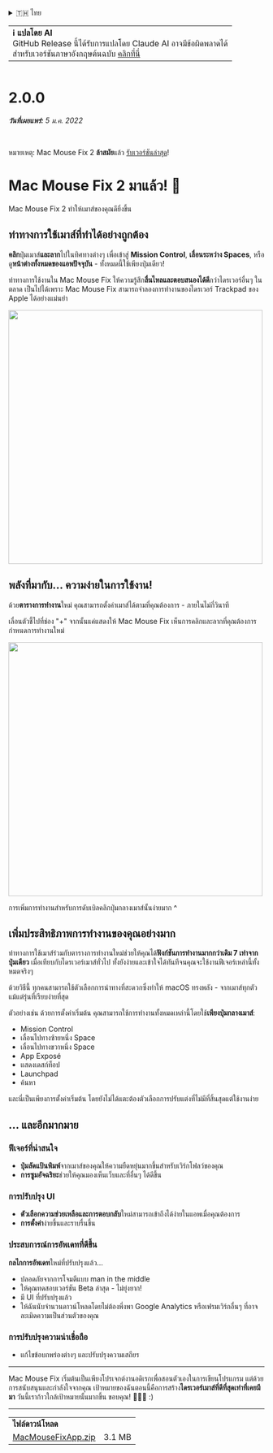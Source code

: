 <details>
<summary>🇹🇭 ไทย</summary>

[🇬🇧 English (GitHub)](https://github.com/noah-nuebling/mac-mouse-fix/releases/tag/2.0.0)\
[🇦🇩 Català](https://redirect.macmousefix.com/?target=mmf-release&tag=2.0.0&locale=ca)\
[🇩🇪 Deutsch](https://redirect.macmousefix.com/?target=mmf-release&tag=2.0.0&locale=de)\
[🇪🇸 Español](https://redirect.macmousefix.com/?target=mmf-release&tag=2.0.0&locale=es)\
[🇫🇷 Français](https://redirect.macmousefix.com/?target=mmf-release&tag=2.0.0&locale=fr)\
[🇮🇩 Indonesia](https://redirect.macmousefix.com/?target=mmf-release&tag=2.0.0&locale=id)\
[🇮🇹 Italiano](https://redirect.macmousefix.com/?target=mmf-release&tag=2.0.0&locale=it)\
[🇭🇺 Magyar](https://redirect.macmousefix.com/?target=mmf-release&tag=2.0.0&locale=hu)\
[🇳🇱 Nederlands](https://redirect.macmousefix.com/?target=mmf-release&tag=2.0.0&locale=nl)\
[🇵🇱 Polski](https://redirect.macmousefix.com/?target=mmf-release&tag=2.0.0&locale=pl)\
[🇧🇷 Português (Brasil)](https://redirect.macmousefix.com/?target=mmf-release&tag=2.0.0&locale=pt-BR)\
[🇵🇹 Português (Portugal)](https://redirect.macmousefix.com/?target=mmf-release&tag=2.0.0&locale=pt-PT)\
[🇷🇴 Română](https://redirect.macmousefix.com/?target=mmf-release&tag=2.0.0&locale=ro)\
[🇸🇪 Svenska](https://redirect.macmousefix.com/?target=mmf-release&tag=2.0.0&locale=sv)\
[🇻🇳 Tiếng Việt](https://redirect.macmousefix.com/?target=mmf-release&tag=2.0.0&locale=vi)\
[🇹🇷 Türkçe](https://redirect.macmousefix.com/?target=mmf-release&tag=2.0.0&locale=tr)\
[🇨🇿 Čeština](https://redirect.macmousefix.com/?target=mmf-release&tag=2.0.0&locale=cs)\
[🇬🇷 Ελληνικά](https://redirect.macmousefix.com/?target=mmf-release&tag=2.0.0&locale=el)\
[🇷🇺 Русский](https://redirect.macmousefix.com/?target=mmf-release&tag=2.0.0&locale=ru)\
[🇺🇦 Українська](https://redirect.macmousefix.com/?target=mmf-release&tag=2.0.0&locale=uk)\
[🇮🇱 עברית](https://redirect.macmousefix.com/?target=mmf-release&tag=2.0.0&locale=he)\
[🇸🇦 العربية](https://redirect.macmousefix.com/?target=mmf-release&tag=2.0.0&locale=ar)\
[🇮🇳 हिन्दी](https://redirect.macmousefix.com/?target=mmf-release&tag=2.0.0&locale=hi)\
**🇹🇭 ไทย**\
[🇨🇳 中文 (简体)](https://redirect.macmousefix.com/?target=mmf-release&tag=2.0.0&locale=zh-Hans)\
[🇨🇳 中文 (繁體)](https://redirect.macmousefix.com/?target=mmf-release&tag=2.0.0&locale=zh-Hant)\
[🇭🇰 中文（香港)](https://redirect.macmousefix.com/?target=mmf-release&tag=2.0.0&locale=zh-HK)\
[🇯🇵 日本語](https://redirect.macmousefix.com/?target=mmf-release&tag=2.0.0&locale=ja)\
[🇰🇷 한국어](https://redirect.macmousefix.com/?target=mmf-release&tag=2.0.0&locale=ko)\
[Help translate Mac Mouse Fix to different languages!](https://github.com/noah-nuebling/mac-mouse-fix/discussions/731)
</details>
<table align=><td>
<b>ℹ️ แปลโดย AI</b><br>
GitHub Release นี้ได้รับการแปลโดย Claude AI อาจมีข้อผิดพลาดได้<br>
สำหรับเวอร์ชันภาษาอังกฤษต้นฉบับ <a href="https://github.com/noah-nuebling/mac-mouse-fix/releases/tag/2.0.0">คลิกที่นี่</a>
</td></table>

<table></table>

# 2.0.0
***วันที่เผยแพร่:** 5 ม.ค. 2022*

<br>

หมายเหตุ: Mac Mouse Fix 2 **ล้าสมัย**แล้ว [รับเวอร์ชันล่าสุด](https://github.com/noah-nuebling/mac-mouse-fix/releases)!

# Mac Mouse Fix 2 มาแล้ว! 🎉

Mac Mouse Fix 2 ทำให้เมาส์ของคุณดียิ่งขึ้น

## ท่าทางการใช้เมาส์ที่ทำได้อย่างถูกต้อง

**คลิก**ปุ่มเมาส์**และลาก**ไปในทิศทางต่างๆ เพื่อเข้าสู่ **Mission Control**, **เลื่อนระหว่าง Spaces**, หรือดู**หน้าต่างทั้งหมดของแอพปัจจุบัน** - ทั้งหมดนี้ใช้เพียงปุ่มเดียว!

ท่าทางการใช้งานใน Mac Mouse Fix ให้ความรู้สึก**ลื่นไหลและตอบสนองได้ดี**กว่าไดรเวอร์อื่นๆ ในตลาด
เป็นไปได้เพราะ Mac Mouse Fix สามารถจำลองการทำงานของไดรเวอร์ Trackpad ของ Apple ได้อย่างแม่นยำ

<img width=500px src="https://user-images.githubusercontent.com/40808343/149643011-cc3311f1-af5c-453a-8206-2c6496d73d61.gif">

## พลังที่มากับ... ความง่ายในการใช้งาน!

ด้วย**ตารางการทำงาน**ใหม่ คุณสามารถตั้งค่าเมาส์ได้ตามที่คุณต้องการ - ภายในไม่กี่วินาที

เลื่อนตัวชี้ไปที่ช่อง "+" จากนั้นแค่แสดงให้ Mac Mouse Fix เห็นการคลิกและลากที่คุณต้องการกำหนดการทำงานใหม่

<img width=500px src="https://user-images.githubusercontent.com/40808343/149642392-d0e25cf9-b49b-4398-b2e9-af2e810c8594.gif">

การเพิ่มการทำงานสำหรับการดับเบิลคลิกปุ่มกลางเมาส์นั้นง่ายมาก ^

## เพิ่มประสิทธิภาพการทำงานของคุณอย่างมาก

ท่าทางการใช้เมาส์ร่วมกับตารางการทำงานใหม่ช่วยให้คุณได้**ฟังก์ชันการทำงานมากกว่าเดิม 7 เท่าจากปุ่มเดียว** เมื่อเทียบกับไดรเวอร์เมาส์ทั่วไป ทั้งยังง่ายและเข้าใจได้ทันทีจนคุณจะใช้งานฟีเจอร์เหล่านี้ทั้งหมดจริงๆ

ด้วยวิธีนี้ ทุกคนสามารถใช้ตัวเลือกการนำทางที่สะดวกซึ่งทำให้ macOS ทรงพลัง - จากเมาส์ทุกตัว แม้แต่รุ่นที่เรียบง่ายที่สุด

ตัวอย่างเช่น ด้วยการตั้งค่าเริ่มต้น คุณสามารถใช้การทำงานทั้งหมดเหล่านี้โดยใช้**เพียงปุ่มกลางเมาส์**:

- Mission Control
- เลื่อนไปทางซ้ายหนึ่ง Space
- เลื่อนไปทางขวาหนึ่ง Space
- App Exposé
- แสดงเดสก์ท็อป
- Launchpad
- ค้นหา

และนี่เป็นเพียงการตั้งค่าเริ่มต้น โดยยังไม่ได้แตะต้องตัวเลือกการปรับแต่งที่ไม่มีที่สิ้นสุดแต่ใช้งานง่าย

## ... และอีกมากมาย

### ฟีเจอร์ที่น่าสนใจ

- **ปุ่มลัดแป้นพิมพ์**จากเมาส์ของคุณให้ความยืดหยุ่นมากขึ้นสำหรับเวิร์กโฟลว์ของคุณ
- **การซูมอัจฉริยะ**ช่วยให้คุณมองเห็นเว็บและที่อื่นๆ ได้ดีขึ้น

### การปรับปรุง UI

- **ตัวเลือกความช่วยเหลือและการตอบกลับ**ใหม่สามารถเข้าถึงได้ง่ายในแอพเมื่อคุณต้องการ
- **การตั้งค่า**ง่ายขึ้นและราบรื่นขึ้น

### ประสบการณ์การอัพเดทที่ดีขึ้น

**กลไกการอัพเดท**ใหม่ที่ปรับปรุงแล้ว...

- ปลอดภัยจากการโจมตีแบบ man in the middle
- ให้คุณทดสอบเวอร์ชัน Beta ล่าสุด - ไม่ยุ่งยาก!
- มี UI ที่ปรับปรุงแล้ว
- ให้ฉันนับจำนวนดาวน์โหลดโดยไม่ต้องพึ่งพา Google Analytics หรือเฟรมเวิร์กอื่นๆ ที่อาจละเมิดความเป็นส่วนตัวของคุณ

### การปรับปรุงความน่าเชื่อถือ

- แก้ไขข้อบกพร่องต่างๆ และปรับปรุงความเสถียร

---

Mac Mouse Fix เริ่มต้นเป็นเพียงโปรเจกต์งานอดิเรกเพื่อสอนตัวเองในการเขียนโปรแกรม แต่ด้วยการสนับสนุนและกำลังใจจากคุณ เป้าหมายของฉันตอนนี้คือการสร้าง**ไดรเวอร์เมาส์ที่ดีที่สุดเท่าที่เคยมีมา** วันนี้เราก้าวใกล้เป้าหมายนั้นมากขึ้น ขอบคุณ! 🚀🚀🚀 :)

---

<table align="start">
<tr>
    <td colspan=2>
        <b>ไฟล์ดาวน์โหลด</b>
    </td>
</tr>
<tr>
    <td><a href="https://github.com/noah-nuebling/mac-mouse-fix/releases/download/2.0.0/MacMouseFixApp.zip">MacMouseFixApp.zip</a></td>
    <td>3.1 MB</td>
</tr>
</table>